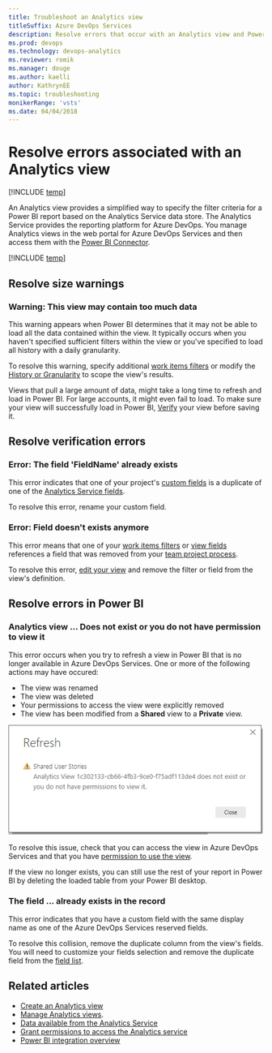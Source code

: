 ```yaml
---
title: Troubleshoot an Analytics view
titleSuffix: Azure DevOps Services
description: Resolve errors that occur with an Analytics view and Power BI for Azure DevOps 
ms.prod: devops
ms.technology: devops-analytics
ms.reviewer: romik
ms.manager: douge
ms.author: kaelli
author: KathrynEE
ms.topic: troubleshooting
monikerRange: 'vsts'
ms.date: 04/04/2018
---
```


# Resolve errors associated with an Analytics view

[!INCLUDE [temp](../../_shared/version-vsts-only.md)]

An Analytics view provides a simplified way to specify the filter criteria for a Power BI report based on the Analytics Service data store. The Analytics Service provides the reporting platform for Azure DevOps. You manage Analytics views in the web portal for Azure DevOps Services and then access them with the [Power BI Connector](../powerbi/data-connector-connect.md). 


[!INCLUDE [temp](../_shared/analytics-view-availability.md)]

## Resolve size warnings

### **Warning: This view may contain too much data**

This warning appears when Power BI determines that it may not be able to load all the data contained within the view. It typically occurs when you haven't specified sufficient filters within the view or you've specified to load all history with a daily granularity. 

To resolve this warning, specify additional [work items filters](analytics-views-create.md#specify-wi-filters) or modify the [History or Granularity](analytics-views-create.md#select-trend-data) to scope the view's results. 

Views that pull a large amount of data, might take a long time to refresh and load in Power BI. For large accounts, it might even fail to load. To make sure your view will successfully load in Power BI, [Verify](analytics-views-create.md#verify-and-save) your view before saving it. 

## Resolve verification errors

### **Error: The field 'FieldName' already exists**

This error indicates that one of your project's [custom fields](../../organizations/settings/work/customize-process-field.md) is a duplicate of one of the [Analytics Service fields](../extend-analytics/data-model-analytics-service.md). 

To resolve this error, rename your custom field.

### **Error: Field doesn't exists anymore**

This error means that one of your [work items filters](analytics-views-create.md#2-specify-work-items-filters) or [view fields](analytics-views-create.md#3-select-the-fields-to-appear-in-the-report) references a field that was removed from your [team project process](../../organizations/settings/work/customize-process-field.md). 

To resolve this error, [edit your view](analytics-views-manage.md#edit-an-existing-view) and remove the filter or field from the view's definition. 

## Resolve errors in Power BI

### **Analytics view ... Does not exist or you do not have permission to view it** 

This error occurs when you try to refresh a view in Power BI that is no longer available in Azure DevOps Services. One or more of the following actions may have occured: 
- The view was renamed
- The view was deleted
- Your permissions to access the view were explicitly removed
- The view has been modified from a **Shared** view to a **Private** view.  

![Refresh fail - view does not exists](_img/editable-views/pbi-refresh-fail.png)

To resolve this issue, check that you can access the view in Azure DevOps Services and that you have [permission to use the view](analytics-views-manage.md#manage-permissions).  

If the view no longer exists, you can still use the rest of your report in Power BI by deleting the loaded table from your Power BI desktop.

### **The field ... already exists in the record**

This error indicates that you have a custom field with the same display name as one of the Azure DevOps Services reserved fields.

To resolve this collision, remove the duplicate column from the view's fields. You will need to customize your fields selection and remove the duplicate field from the [field list](analytics-views-create.md#3-select-the-fields-to-appear-in-the-report). 

## Related articles
- [Create an Analytics view](analytics-views-create.md) 
- [Manage Analytics views](analytics-views-manage.md).  
- [Data available from the Analytics Service](data-available-in-analytics.md)
- [Grant permissions to access the Analytics service](./analytics-security.md)
- [Power BI integration overview](../powerbi/overview.md)
